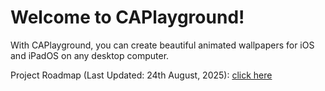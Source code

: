 # Welcome to CAPlayground!

With CAPlayground, you can create beautiful animated wallpapers for iOS and iPadOS on any desktop computer.

Project Roadmap (Last Updated: 24th August, 2025): [click here](https://caplayground.pages.dev/roadmap)
